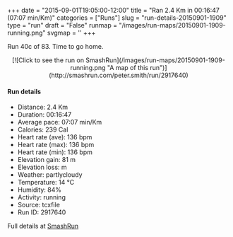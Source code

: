 +++
date = "2015-09-01T19:05:00-12:00"
title = "Ran 2.4 Km in 00:16:47 (07:07 min/Km)"
categories = ["Runs"]
slug = "run-details-20150901-1909"
type = "run"
draft = "False"
runmap = "/images/run-maps/20150901-1909-running.png"
svgmap = '<polyline points="60 0, 56 3, 55 14, 50 24, 57 28, 57 31, 57 31, 57 32, 51 46, 45 53, 40 63, 43 81, 44 85, 50 86, 51 84, 57 88, 52 98, 51 100">'
+++

Run 40c of 83. Time to go home. 



<!--more-->

<center>
[![Click to see the run on SmashRun](/images/run-maps/20150901-1909-running.png "A map of this run")](http://smashrun.com/peter.smith/run/2917640)
</center>

#### Run details

* Distance: 2.4 Km
* Duration: 00:16:47
* Average pace: 07:07 min/Km
* Calories: 239 Cal
* Heart rate (ave): 136 bpm
* Heart rate (max): 136 bpm
* Heart rate (min): 136 bpm
* Elevation gain: 81 m
* Elevation loss:  m
* Weather: partlycloudy
* Temperature: 14 &deg;C
* Humidity: 84%
* Activity: running
* Source: tcxfile
* Run ID: 2917640

Full details at [SmashRun](http://smashrun.com/peter.smith/run/2917640)